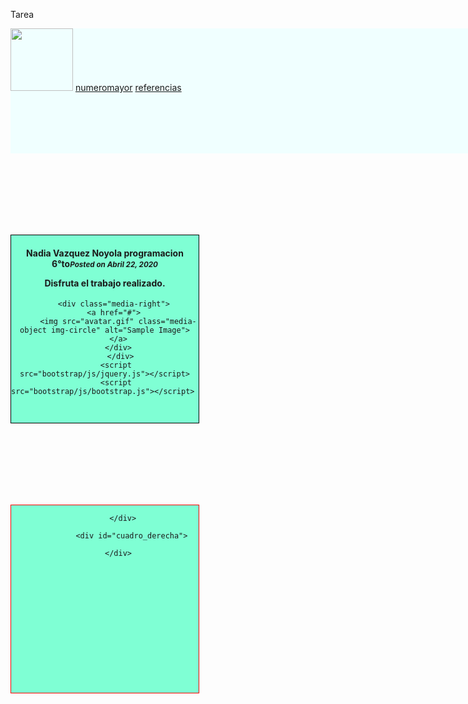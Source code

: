 <html>

<head>

<tittle>Tarea</tittle>

</head>

<style>


  
.contenedor{


        text-aling: center;


        background-color: AZURE;


        height: 200px;
        
 
        width: 1000px;
        

        float: left;



}
   .contenedor2{

        text-aling: center;
        background: AZURE;

        height: 800px;
        
        width: 1000px;
}

#cuadro_izquierda{
 
   background-color: AQUAMARINE;
   
   border: 1px solid black;
    float: left;

    height: 300px;
    text-align: center;
 
   width: 300px;
    margin-right: 20px;
  
  margin-top: 130px;

}
 #cuadro_centro {
    background-color: AQUAMARINE;
    border: 1px solid red;
    height: 300px;
    text-align: center;
    width: 300px;
    float: left;
    margin-right: 20px;
    margin-top: 130px;
}

#cuadro_derecha {
    background-color: AQUAMARINE;
    border: 1px solid blue;
    float: right;
    height: 300px;
    text-align: center;
    width: 300px;
    float: left;
    margin-top: 130px;
}
</style>

<body>

<div class="contenedor">
     
        
<img src="https://37l6no3yibdh3i9pro2isljk-wpengine.netdna-ssl.com/wp-content/uploads/2017/09/oie_30144137iJGmGE90.gif" width="100" height="100">
<a href="obtenernumeromayor.html">numeromayor</a>
<a href="referencias.html">referencias</a>



</div>

         
        <div class="contenedor2">

<div id="contenido">
 <div id="cuadro_izquierda">
  <div class="media-body">
     <h4 class="media-heading">Nadia Vazquez Noyola
programacion 6°to<small><i>Posted on Abril 22, 2020</i></small></4>
     <p>Disfruta el trabajo realizado.</p>
     </div>

        <div class="media-right">
        <a href="#">
          <img src="avatar.gif" class="media-object img-circle" alt="Sample Image">
          </a>
          </div>
           </div>
         <script src="bootstrap/js/jquery.js"></script>
         <script src="bootstrap/js/bootstrap.js"></script> 
  </div>
  
<div id="cuadro_centro">
		
			</div>

     			<div id="cuadro_derecha">
		
			</div>	

</body>
</html>

